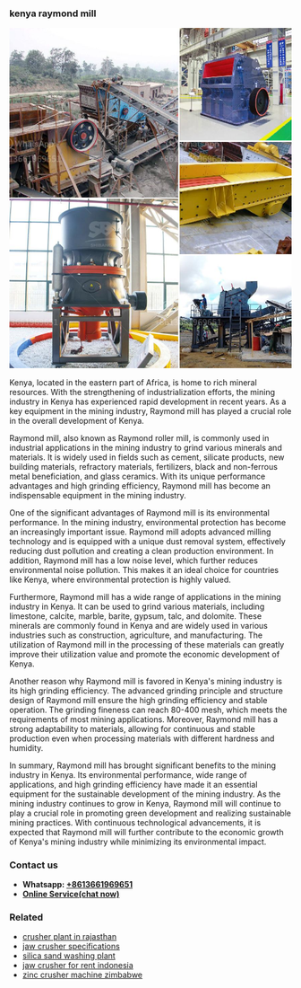 <h3>kenya raymond mill</h3><img src='1704856706.jpg' alt=''><p>Kenya, located in the eastern part of Africa, is home to rich mineral resources. With the strengthening of industrialization efforts, the mining industry in Kenya has experienced rapid development in recent years. As a key equipment in the mining industry, Raymond mill has played a crucial role in the overall development of Kenya.</p><p>Raymond mill, also known as Raymond roller mill, is commonly used in industrial applications in the mining industry to grind various minerals and materials. It is widely used in fields such as cement, silicate products, new building materials, refractory materials, fertilizers, black and non-ferrous metal beneficiation, and glass ceramics. With its unique performance advantages and high grinding efficiency, Raymond mill has become an indispensable equipment in the mining industry.</p><p>One of the significant advantages of Raymond mill is its environmental performance. In the mining industry, environmental protection has become an increasingly important issue. Raymond mill adopts advanced milling technology and is equipped with a unique dust removal system, effectively reducing dust pollution and creating a clean production environment. In addition, Raymond mill has a low noise level, which further reduces environmental noise pollution. This makes it an ideal choice for countries like Kenya, where environmental protection is highly valued.</p><p>Furthermore, Raymond mill has a wide range of applications in the mining industry in Kenya. It can be used to grind various materials, including limestone, calcite, marble, barite, gypsum, talc, and dolomite. These minerals are commonly found in Kenya and are widely used in various industries such as construction, agriculture, and manufacturing. The utilization of Raymond mill in the processing of these materials can greatly improve their utilization value and promote the economic development of Kenya.</p><p>Another reason why Raymond mill is favored in Kenya's mining industry is its high grinding efficiency. The advanced grinding principle and structure design of Raymond mill ensure the high grinding efficiency and stable operation. The grinding fineness can reach 80-400 mesh, which meets the requirements of most mining applications. Moreover, Raymond mill has a strong adaptability to materials, allowing for continuous and stable production even when processing materials with different hardness and humidity.</p><p>In summary, Raymond mill has brought significant benefits to the mining industry in Kenya. Its environmental performance, wide range of applications, and high grinding efficiency have made it an essential equipment for the sustainable development of the mining industry. As the mining industry continues to grow in Kenya, Raymond mill will continue to play a crucial role in promoting green development and realizing sustainable mining practices. With continuous technological advancements, it is expected that Raymond mill will further contribute to the economic growth of Kenya's mining industry while minimizing its environmental impact.</p><h3>Contact us</h3><ul><li><strong>Whatsapp:&nbsp;<a href="https://wa.me/8613661969651">+8613661969651</a></strong></li><li><a href="https://swt.shibang-china.com/?git&amp;zhl&amp;kenya raymond mill"><strong>Online Service(chat now)</strong></a></li></ul><h3>Related</h3><ul><li><a href='crusher plant in rajasthan.md'>crusher plant in rajasthan</a></li><li><a href='jaw crusher specifications.md'>jaw crusher specifications</a></li><li><a href='silica sand washing plant.md'>silica sand washing plant</a></li><li><a href='jaw crusher for rent indonesia.md'>jaw crusher for rent indonesia</a></li><li><a href='zinc crusher machine zimbabwe.md'>zinc crusher machine zimbabwe</a></li></ul>